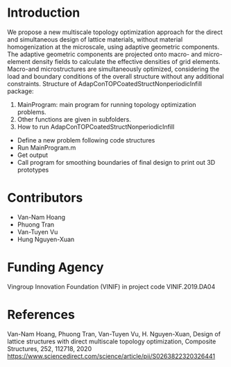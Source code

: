 # Introduction
We propose a new multiscale topology optimization approach for the direct and simultaneous design of lattice materials, without material homogenization at the microscale, using adaptive geometric components. The adaptive geometric components are projected onto macro- and micro-element density fields to calculate the effective densities of grid elements. Macro-and microstructures are simultaneously optimized, considering the load and boundary conditions of the overall structure without any additional constraints.
Structure of AdapConTOPCoatedStructNonperiodicInfill package: 
1. MainProgram: main program for running topology optimization problems. 
2. Other functions are given in subfolders. 
3. How to run AdapConTOPCoatedStructNonperiodicInfill 
  - Define a new problem following code structures 
  - Run MainProgram.m 
  - Get output
  - Call program for smoothing boundaries of final design to print out 3D prototypes

# Contributors
- Van-Nam Hoang
- Phuong Tran
- Van-Tuyen Vu
- Hung Nguyen-Xuan

# Funding Agency
Vingroup Innovation Foundation (VINIF) in project code VINIF.2019.DA04

# References
Van-Nam Hoang, Phuong Tran, Van-Tuyen Vu, H. Nguyen-Xuan, Design of lattice structures with direct multiscale topology optimization, Composite Structures, 252, 112718, 2020 https://www.sciencedirect.com/science/article/pii/S0263822320326441

